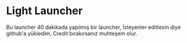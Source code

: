 # Light Launcher

Bu launcher 40 dakikada yapılmış bir launcher, İsteyenler editlesin diye github'a yükledim, Credit bırakırsanız muhteşem olur.
